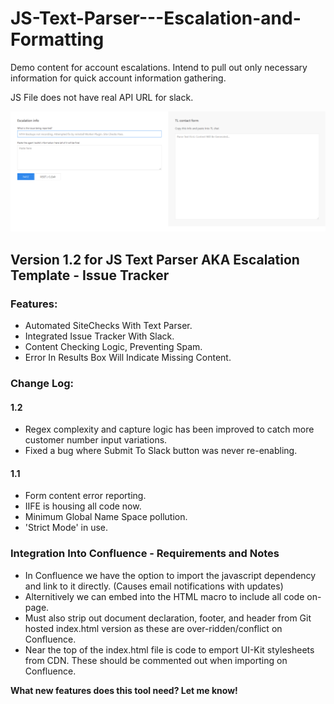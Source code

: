 # JS-Text-Parser---Escalation-and-Formatting
Demo content for account escalations. Intend to pull out only necessary information for quick account information gathering.

JS File does not have real API URL for slack.


![Template Generator](/screenShot.png?raw=true "Template Generator")


## Version 1.2 for **JS Text Parser** AKA **Escalation Template - Issue Tracker**

### Features:
+ Automated SiteChecks With Text Parser.
+ Integrated Issue Tracker With Slack.
+ Content Checking Logic, Preventing Spam.
+ Error In Results Box Will Indicate Missing Content.

### Change Log:
#### 1.2
+ Regex complexity and capture logic has been improved to catch more customer number input variations.
+ Fixed a bug where Submit To Slack button was never re-enabling.

#### 1.1
+ Form content error reporting. 
+ IIFE is housing all code now.
+ Minimum Global Name Space pollution.
+ 'Strict Mode' in use.



### Integration Into Confluence - Requirements and Notes
+ In Confluence we have the option to import the javascript dependency and link to it directly. (Causes email notifications with updates)
+ Alternitively we can embed <script type='text/javascript'> </script> into the HTML macro to include all code on-page.
+ Must also strip out document declaration, footer, and header from Git hosted index.html version as these are over-ridden/conflict on Confluence.
+ Near the top of the index.html file is code to emport UI-Kit stylesheets from CDN. These should be commented out when importing on Confluence.



**What new features does this tool need? Let me know!**
